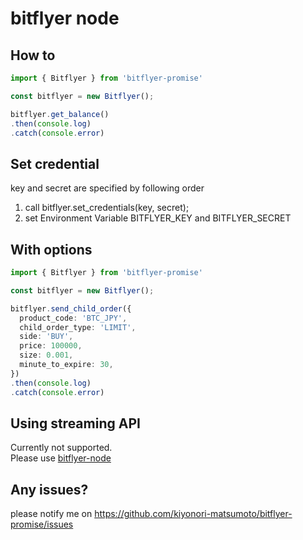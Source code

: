 # bitflyer node
## How to
```typescript
import { Bitflyer } from 'bitflyer-promise'

const bitflyer = new Bitflyer();

bitflyer.get_balance()
.then(console.log)
.catch(console.error)
```

## Set credential
key and secret are specified by following order

1. call bitflyer.set_credentials(key, secret);
2. set Environment Variable BITFLYER_KEY and BITFLYER_SECRET

## With options
```typescript
import { Bitflyer } from 'bitflyer-promise'

const bitflyer = new Bitflyer();

bitflyer.send_child_order({
  product_code: 'BTC_JPY',
  child_order_type: 'LIMIT',
  side: 'BUY',
  price: 100000,
  size: 0.001,
  minute_to_expire: 30,
})
.then(console.log)
.catch(console.error)
```

## Using streaming API
Currently not supported.  
Please use [bitflyer-node](https://www.npmjs.com/package/bitflyer-node)

## Any issues?
please notify me on https://github.com/kiyonori-matsumoto/bitflyer-promise/issues
